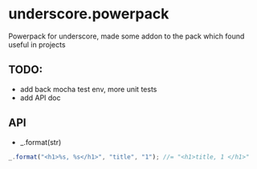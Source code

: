 underscore.powerpack
====================

Powerpack for underscore, made some addon to the pack which found useful in projects

## TODO: 
- add back mocha test env, more unit tests
- add API doc 

## API

- _.format(str) 
```js
_.format("<h1>%s, %s</h1>", "title", "1"); //= "<h1>title, 1 </h1>"
```
